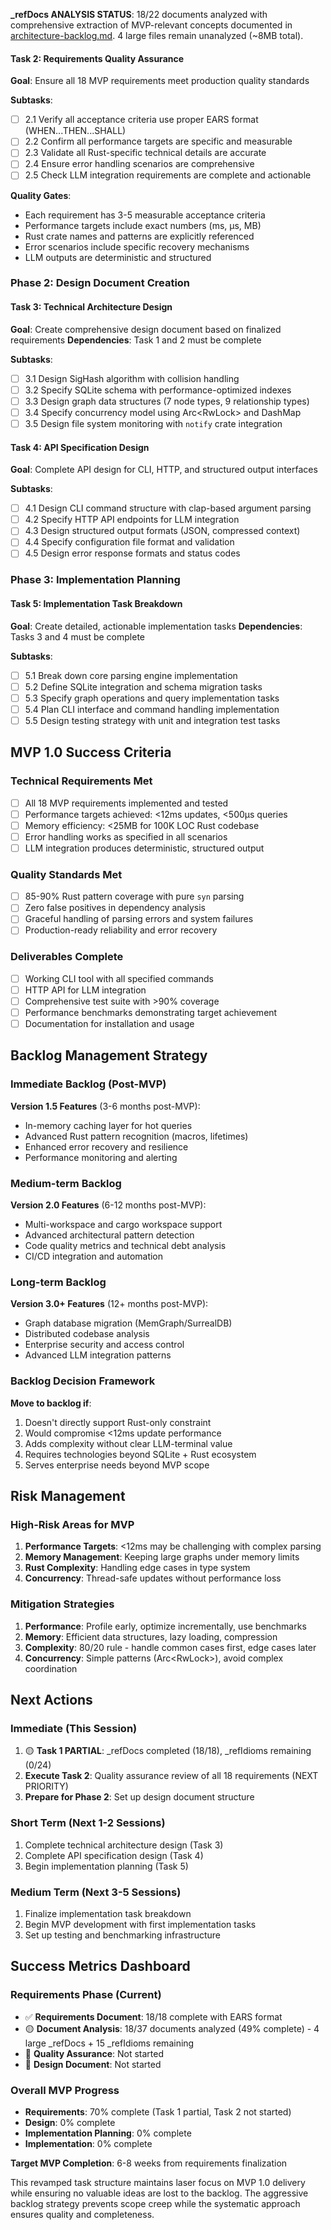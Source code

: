 **_refDocs ANALYSIS STATUS**: 18/22 documents analyzed with comprehensive extraction of MVP-relevant concepts documented in [architecture-backlog.md](./architecture-backlog.md). 4 large files remain unanalyzed (~8MB total).

#### Task 2: Requirements Quality Assurance
**Goal**: Ensure all 18 MVP requirements meet production quality standards

**Subtasks**:
- [ ] 2.1 Verify all acceptance criteria use proper EARS format (WHEN...THEN...SHALL)
- [ ] 2.2 Confirm all performance targets are specific and measurable
- [ ] 2.3 Validate all Rust-specific technical details are accurate
- [ ] 2.4 Ensure error handling scenarios are comprehensive
- [ ] 2.5 Check LLM integration requirements are complete and actionable

**Quality Gates**:
- Each requirement has 3-5 measurable acceptance criteria
- Performance targets include exact numbers (ms, μs, MB)
- Rust crate names and patterns are explicitly referenced
- Error scenarios include specific recovery mechanisms
- LLM outputs are deterministic and structured

### Phase 2: Design Document Creation

#### Task 3: Technical Architecture Design
**Goal**: Create comprehensive design document based on finalized requirements
**Dependencies**: Task 1 and 2 must be complete

**Subtasks**:
- [ ] 3.1 Design SigHash algorithm with collision handling
- [ ] 3.2 Specify SQLite schema with performance-optimized indexes
- [ ] 3.3 Design graph data structures (7 node types, 9 relationship types)
- [ ] 3.4 Specify concurrency model using Arc<RwLock<T>> and DashMap
- [ ] 3.5 Design file system monitoring with `notify` crate integration

#### Task 4: API Specification Design
**Goal**: Complete API design for CLI, HTTP, and structured output interfaces

**Subtasks**:
- [ ] 4.1 Design CLI command structure with clap-based argument parsing
- [ ] 4.2 Specify HTTP API endpoints for LLM integration
- [ ] 4.3 Design structured output formats (JSON, compressed context)
- [ ] 4.4 Specify configuration file format and validation
- [ ] 4.5 Design error response formats and status codes

### Phase 3: Implementation Planning

#### Task 5: Implementation Task Breakdown
**Goal**: Create detailed, actionable implementation tasks
**Dependencies**: Tasks 3 and 4 must be complete

**Subtasks**:
- [ ] 5.1 Break down core parsing engine implementation
- [ ] 5.2 Define SQLite integration and schema migration tasks
- [ ] 5.3 Specify graph operations and query implementation tasks
- [ ] 5.4 Plan CLI interface and command handling implementation
- [ ] 5.5 Design testing strategy with unit and integration test tasks

## MVP 1.0 Success Criteria

### Technical Requirements Met
- [ ] All 18 MVP requirements implemented and tested
- [ ] Performance targets achieved: <12ms updates, <500μs queries
- [ ] Memory efficiency: <25MB for 100K LOC Rust codebase
- [ ] Error handling works as specified in all scenarios
- [ ] LLM integration produces deterministic, structured output

### Quality Standards Met
- [ ] 85-90% Rust pattern coverage with pure `syn` parsing
- [ ] Zero false positives in dependency analysis
- [ ] Graceful handling of parsing errors and system failures
- [ ] Production-ready reliability and error recovery

### Deliverables Complete
- [ ] Working CLI tool with all specified commands
- [ ] HTTP API for LLM integration
- [ ] Comprehensive test suite with >90% coverage
- [ ] Performance benchmarks demonstrating target achievement
- [ ] Documentation for installation and usage

## Backlog Management Strategy

### Immediate Backlog (Post-MVP)
**Version 1.5 Features** (3-6 months post-MVP):
- In-memory caching layer for hot queries
- Advanced Rust pattern recognition (macros, lifetimes)
- Enhanced error recovery and resilience
- Performance monitoring and alerting

### Medium-term Backlog
**Version 2.0 Features** (6-12 months post-MVP):
- Multi-workspace and cargo workspace support
- Advanced architectural pattern detection
- Code quality metrics and technical debt analysis
- CI/CD integration and automation

### Long-term Backlog
**Version 3.0+ Features** (12+ months post-MVP):
- Graph database migration (MemGraph/SurrealDB)
- Distributed codebase analysis
- Enterprise security and access control
- Advanced LLM integration patterns

### Backlog Decision Framework
**Move to backlog if**:
1. Doesn't directly support Rust-only constraint
2. Would compromise <12ms update performance
3. Adds complexity without clear LLM-terminal value
4. Requires technologies beyond SQLite + Rust ecosystem
5. Serves enterprise needs beyond MVP scope

## Risk Management

### High-Risk Areas for MVP
1. **Performance Targets**: <12ms may be challenging with complex parsing
2. **Memory Management**: Keeping large graphs under memory limits
3. **Rust Complexity**: Handling edge cases in type system
4. **Concurrency**: Thread-safe updates without performance loss

### Mitigation Strategies
1. **Performance**: Profile early, optimize incrementally, use benchmarks
2. **Memory**: Efficient data structures, lazy loading, compression
3. **Complexity**: 80/20 rule - handle common cases first, edge cases later
4. **Concurrency**: Simple patterns (Arc<RwLock<T>>), avoid complex coordination

## Next Actions

### Immediate (This Session)
1. 🟡 **Task 1 PARTIAL**: _refDocs completed (18/18), _refIdioms remaining (0/24)
2. **Execute Task 2**: Quality assurance review of all 18 requirements (NEXT PRIORITY)
3. **Prepare for Phase 2**: Set up design document structure

### Short Term (Next 1-2 Sessions)
1. Complete technical architecture design (Task 3)
2. Complete API specification design (Task 4)
3. Begin implementation planning (Task 5)

### Medium Term (Next 3-5 Sessions)
1. Finalize implementation task breakdown
2. Begin MVP development with first implementation tasks
3. Set up testing and benchmarking infrastructure

## Success Metrics Dashboard

### Requirements Phase (Current)
- ✅ **Requirements Document**: 18/18 complete with EARS format
- 🟡 **Document Analysis**: 18/37 documents analyzed (49% complete) - 4 large _refDocs + 15 _refIdioms remaining
- 🔴 **Quality Assurance**: Not started
- 🔴 **Design Document**: Not started

### Overall MVP Progress
- **Requirements**: 70% complete (Task 1 partial, Task 2 not started)
- **Design**: 0% complete  
- **Implementation Planning**: 0% complete
- **Implementation**: 0% complete

**Target MVP Completion**: 6-8 weeks from requirements finalization

This revamped task structure maintains laser focus on MVP 1.0 delivery while ensuring no valuable ideas are lost to the backlog. The aggressive backlog strategy prevents scope creep while the systematic approach ensures quality and completeness.